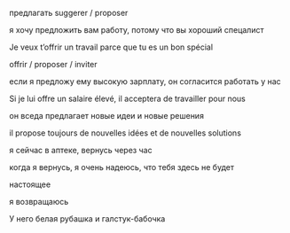 
предлагать suggerer / proposer 

я хочу предложить вам работу, потому что вы хороший спецалист

Je veux t’offrir un travail parce que tu es un bon spécial

offrir / proposer / inviter

если я предложу ему высокую зарплату, он согласится работать у нас

Si je lui offre un salaire élevé, il acceptera de travailler pour nous

он вседа предлагает новые идеи и новые решения

il propose toujours de nouvelles idées et de nouvelles solutions

я сейчас в аптеке, вернусь через час  


когда я вернусь, я очень надеюсь, что тебя здесь не будет

настоящее

я возвращаюсь

У него белая рубашка и галстук-бабочка
